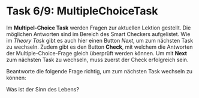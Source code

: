 # Task 6/9: MultipleChoiceTask
Im **Multipel-Choice Task** werden Fragen zur aktuellen Lektion gestellt. Die möglichen Antworten sind im Bereich
des Smart Checkers aufgelistet. Wie im *Theory Task* gibt es auch hier einen Button *Next*, um zum nächsten Task zu wechseln.
Zudem gibt es den Button **Check**, mit welchem die Antworten der Multiple-Choice-Frage gleich überprüft werden können.
Um mit **Next** zum nächsten Task zu wechseln, muss zuerst der Check erfolgreich sein.

Beantworte die folgende Frage richtig, um zum nächsten Task wechseln zu können:

Was ist der Sinn des Lebens?